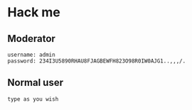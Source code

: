 # Hack me

## Moderator
```
username: admin
password: 234I3U5890RHAU8FJAGBEWFH823O98R0IW0AJG1..,,,/.
```

## Normal user
```
type as you wish
```